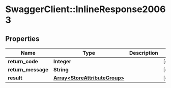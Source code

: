 # SwaggerClient::InlineResponse20063

## Properties
Name | Type | Description | Notes
------------ | ------------- | ------------- | -------------
**return_code** | **Integer** |  | [optional] 
**return_message** | **String** |  | [optional] 
**result** | [**Array&lt;StoreAttributeGroup&gt;**](StoreAttributeGroup.md) |  | [optional] 


